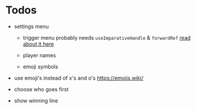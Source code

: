 # Todos

-   settings menu 
    
    - trigger menu probably needs  `useImparativeHandle` & `forwardRef` <a href="https://stackoverflow.com/questions/37949981/call-child-method-from-parent">read about it here</a>

    - player names 

    - emoji symbols

-   use emoji's instead of x's and o's <a href="https://emojis.wiki/">https://emojis.wiki/</a>

-   choose who goes first

-   show winning line
